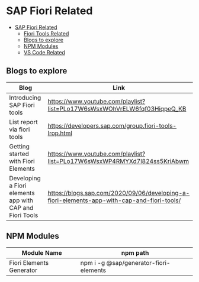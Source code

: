 # SAP Fiori Related
- [SAP Fiori Related](#sap-fiori-related)
  - [Fiori Tools Related](Fiori%20Tools%20Related/readme.md)
  - [Blogs to explore](#blogs-to-explore)
  - [NPM Modules](#npm-modules)
  - [VS Code Related](VS%20Code%20Related/readme.md)


## Blogs to explore
| Blog                                                     | Link                                                                                       |
| -------------------------------------------------------- | ------------------------------------------------------------------------------------------ |
| Introducing SAP Fiori tools                              | https://www.youtube.com/playlist?list=PLo17W6sWsxWOhVrELW6fqf03HiqpeQ_KB                   |
| List report via fiori tools                              | https://developers.sap.com/group.fiori-tools-lrop.html                                     |
| Getting started with Fiori Elements                      | https://www.youtube.com/playlist?list=PLo17W6sWsxWP4RMYXd7l824ss5KriAbwm                   |
| Developing a Fiori elements app with CAP and Fiori Tools | https://blogs.sap.com/2020/09/06/developing-a-fiori-elements-app-with-cap-and-fiori-tools/ |

## NPM Modules
| Module Name              | npm path                               |
| ------------------------ | -------------------------------------- |
| Fiori Elements Generator | npm i -g @sap/generator-fiori-elements |

